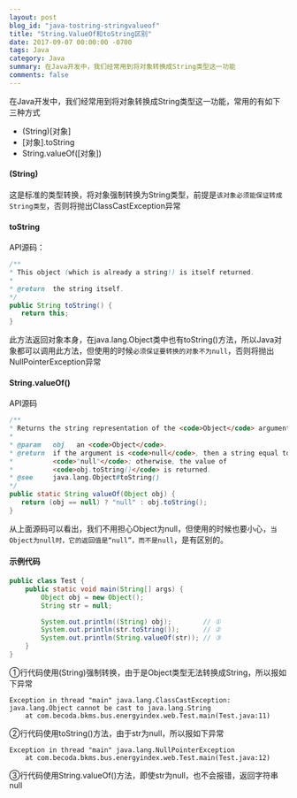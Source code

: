 ```yaml
---
layout: post
blog_id: "java-tostring-stringvalueof"
title: "String.ValueOf和toString区别"
date: 2017-09-07 00:00:00 -0700
tags: Java
category: Java
summary: 在Java开发中，我们经常用到将对象转换成String类型这一功能
comments: false
---
```


在Java开发中，我们经常用到将对象转换成String类型这一功能，常用的有如下三种方式

+ (String)[对象]
+ [对象].toString
+ String.valueOf([对象])

#### (String)

这是标准的类型转换，将对象强制转换为String类型，前提是`该对象必须能保证转成String类型`，否则将抛出ClassCastException异常

#### toString

API源码：

```java
/**
* This object (which is already a string!) is itself returned.
*
* @return  the string itself.
*/
public String toString() {
   return this;
}
```

此方法返回对象本身，在java.lang.Object类中也有toString()方法，所以Java对象都可以调用此方法，但使用的时候`必须保证要转换的对象不为null`，否则将抛出NullPointerException异常


#### String.valueOf()

API源码

```java
/**
* Returns the string representation of the <code>Object</code> argument.
*
* @param   obj   an <code>Object</code>.
* @return  if the argument is <code>null</code>, then a string equal to
*          <code>"null"</code>; otherwise, the value of
*          <code>obj.toString()</code> is returned.
* @see     java.lang.Object#toString()
*/
public static String valueOf(Object obj) {
   return (obj == null) ? "null" : obj.toString();
}
```

从上面源码可以看出，我们不用担心Object为null，但使用的时候也要小心，`当Object为null时，它的返回值是“null”，而不是null`，是有区别的。

#### 示例代码

```java
public class Test {
    public static void main(String[] args) {
        Object obj = new Object();
        String str = null;

        System.out.println((String) obj);        // ①
        System.out.println(str.toString());      // ②
        System.out.println(String.valueOf(str)); // ③
    }
}
```

①行代码使用(String)强制转换，由于是Object类型无法转换成String，所以报如下异常

```bath
Exception in thread "main" java.lang.ClassCastException: java.lang.Object cannot be cast to java.lang.String
	at com.becoda.bkms.bus.energyindex.web.Test.main(Test.java:11)
```

②行代码使用toString()方法，由于str为null，所以报如下异常

```bath
Exception in thread "main" java.lang.NullPointerException
	at com.becoda.bkms.bus.energyindex.web.Test.main(Test.java:12)
```

③行代码使用String.valueOf()方法，即使str为null，也不会报错，返回字符串null

